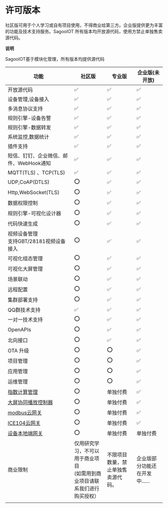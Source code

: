 # 许可版本

社区版可用于个人学习或自有项目使用，不得商业给第三方。企业版提供更为丰富的功能及技术支持服务。SagooIOT 所有版本均开放源代码，使用方禁止单独售卖源代码。

**说明**

SagooIOT基于模块化管理，所有版本均提供源代码


| 功能                                  | 社区版                                                       | 专业版                            | 企业版(未开放)                 |
|-------------------------------------| ------------------------------------------------------------ | ------------------------------ | ------------------------------ |
| 开放源代码                               | ✅                                                            | ✅                              | ✅                              |
| 设备管理,设备接入                           | ✅                                                            | ✅                              | ✅                              |
| 多消息协议支持                             | ✅                                                            | ✅                              | ✅                              |
| 规则引擎-设备告警                           | ✅                                                            | ✅                              | ✅                              |
| 规则引擎-数据转发                           | ✅                                                            | ✅                              | ✅                              |
| 系统监控,数据统计                           | ✅                                                            | ✅                              | ✅                              |
| 插件支持                                | ✅                                                            | ✅                              | ✅                              |
| 短信、钉钉、企业微信、邮件、WebHook通知             | ✅                                                            | ✅                              | ✅                              |
| MQTT(TLS) 、TCP(TLS)                 | ✅                                                            | ✅                              | ✅                              |
| UDP,CoAP(DTLS)                      | ⭕                                                            | ✅                              | ✅                              |
| Http,WebSocket(TLS)                 | ⭕                                                            | ✅                              | ✅                              |
| 数据权限控制                              | ⭕                                                            | ✅                              | ✅                              |
| 规则引擎-可视化设计器                         | ⭕                                                            | ✅                              | ✅                              |
| 代码快速生成                              | ⭕                                                            | ✅                              | ✅                              |
| 视频设备管理<br/>支持GBT/28181视频设备接入        | ⭕                                                            | ✅                              | ✅                              |
| 可视化组态管理                             | ⭕                                                            | ✅                              | ✅                              |
| 可视化大屏管理                             | ⭕                                                            | ✅                              | ✅                              |
| 场景联动                                | ⭕                                                            | ✅                              | ✅                              |
| 远程配置                                | ⭕                                                            | ✅                              | ✅                              |
| 集群部署支持                              | ⭕                                                            | ✅                              | ✅                              |
| QQ群技术支持                             | ✅                                                             | ✅                              | ✅                              |
| 一对一技术支持                             | ⭕                                                            | ✅                              | ✅                              |
| OpenAPIs                            |     ⭕                                                      |  ✅                                 | ✅                              |
| 北向接口                                | ⭕                                                            | ✅                               | ✅                              |
| OTA 升级                              | ⭕                                                            | ⭕                               | ✅                              |
| 项目管理                                | ⭕                                                            | ⭕                              | ✅                              |
| 应用管理                                | ⭕                                                            | ⭕                              | ✅                              |
| 运维管理                                | ⭕                                                            | ⭕                              | ✅                              |
| [指数计算管理](/guide/datahub/totalIndex) | ⭕                                                            | 单独付费                           | ✅                              |
| [大屏协同播放控制器](/guide/extended/lsc)    | ⭕                                                            | 单独付费                           | ✅                              |
| [modbus云网关](/guide/extended/modbus) | ⭕                                                            | 单独付费                           | ✅                              |
| [ICE104云网关](/guide/extended/ice104) | ⭕                                                            | 单独付费                           | ✅                              |
| [设备本地端网关](/guide/extended/gw)       | ⭕                                                            | 单独付费                           | 单独付费                       |
| 商业限制                                | 仅用研究学习，不可以用于商业项目 <br />(如需用到商业项目请联系我们进行购买授权） | 不限项目数量，禁止单独售卖源代码。 | 企业版部分功能还在开发中...... |
|                                     |                                                              |                                |                                |




